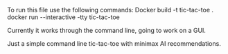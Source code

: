 To run this file use the following commands:
Docker build -t tic-tac-toe .
docker run --interactive -tty tic-tac-toe

Currently it works through the command line, going to work on a GUI.

Just a simple command line tic-tac-toe with minimax AI recommendations.